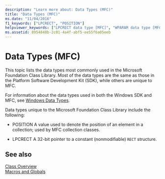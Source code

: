 ```yaml
---
description: "Learn more about: Data Types (MFC)"
title: "Data Types (MFC)"
ms.date: "11/04/2016"
f1_keywords: ["LPCRECT", "POSITION"]
helpviewer_keywords: ["LPCRECT data type [MFC]", "WPARAM data type [MFC]", "data types [MFC], MFC", "LRESULT [MFC]", "POSITION data type [MFC]", "UINT [MFC]", "LPVOID data type [MFC]", "COLORREF [MFC]", "LPCTSTR [MFC]", "LPSTR [MFC]", "DWORD operator [MFC]", "WORD data type [MFC]", "LPTSTR [MFC]", "BYTE data type (Windows)", "Long data type [MFC], Windows types", "Boolean data type [MFC], supported data types", "LPARAM data type [MFC]", "LPCSTR [MFC]"]
ms.assetid: 8954848b-2c01-4a4f-abf5-ee55f6a05eeb
---
```

# Data Types (MFC)

This topic lists the data types most commonly used in the Microsoft Foundation Class Library. Most of the data types are the same as those in the Platform Software Development Kit (SDK), while others are unique to MFC.

For information about the data types used in both the Windows SDK and MFC, see [Windows Data Types](/windows/win32/WinProg/windows-data-types).

Data types unique to the Microsoft Foundation Class Library include the following:

- POSITION A value used to denote the position of an element in a collection; used by MFC collection classes.

- LPCRECT A 32-bit pointer to a constant (nonmodifiable) `RECT` structure.

## See also

[Class Overview](../class-library-overview.md)\
[Macros and Globals](mfc-macros-and-globals.md)
